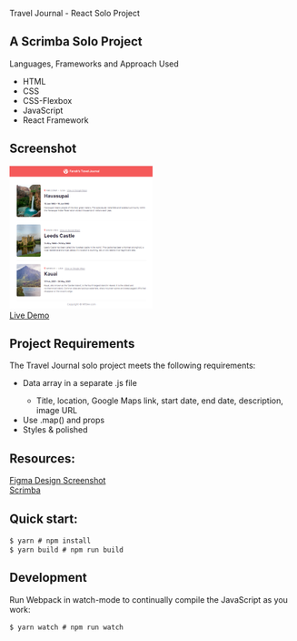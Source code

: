 Travel Journal - React Solo Project

## A Scrimba Solo Project
Languages, Frameworks and Approach Used
<ul>
<li>HTML</li>
<li>CSS</li>
<li>CSS-Flexbox</li>
<li>JavaScript</li>
<li>React Framework</li>
</ul>

## Screenshot
<img src="https://github.com/famanakis/Scrimba/blob/main/m11-solo-travel-journal/src/images/project-screenshot.png" width=50% height=50%><br>
[Live Demo](https://9tfdev-m11-solo-travel-joural.netlify.app/)
 
## Project Requirements
 The Travel Journal solo project meets the following requirements:
 <ul>
 <li>Data array in a separate .js file</li>
 <ul>
 <li>Title, location, Google Maps link, start date, end date, description, image URL</li>
 </ul>
 <li>Use .map() and props</li>
 <li>Styles & polished</li>
 </ul>
 
## Resources:
[Figma Design Screenshot](https://github.com/famanakis/Scrimba/blob/main/m11-solo-travel-journal/src/images/figma-design.png)<br>
 [Scrimba](https://scrimba.com/)



## Quick start:
```
$ yarn # npm install
$ yarn build # npm run build
````

## Development
Run Webpack in watch-mode to continually compile the JavaScript as you work:
```
$ yarn watch # npm run watch
```
